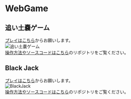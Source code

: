 # WebGame

## 追い土嚢ゲーム

[プレイはこちら](https://mak1a.github.io/WebGame/OiDonou/OiDonouWeb.html)からお願いします。<br>
![追い土嚢ゲーム](https://mak1a.github.io/WebGame/OiDonou/OiDonouTitle.jpg)<br>
[操作方法やソースコードはこちら](https://github.com/mak1a/Oidonou)のリポジトリをご覧ください。

## Black Jack
[プレイはこちら](https://mak1a.github.io/WebGame/BlackJack/BlackJackWeb.html)からお願いします。<br>
![BlackJack](https://mak1a.github.io/WebGame/BlackJack/BlackJack.jpg)<br>
[操作方法やソースコードはこちら](https://github.com/mak1a/BlackJack)のリポジトリをご覧ください。
